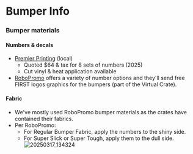 # Bumper Info

### Bumper materials

#### Numbers & decals
* [Premier Printing](https://premierprintinginc.com/) (local)
  * Quoted $64 & tax for 8 sets of numbers (2025)
  * Cut vinyl & heat application available
* [RoboPromo](https://www.robopromo.com/) offers a variety of number options and they'll send free FIRST logos graphics for the bumpers (part of the Virtual Crate).

#### Fabric
* We've mostly used RoboPromo bumper materials as the crates have contained their fabrics.
* Per RoboPromo:
  * For Regular Bumper Fabric, apply the numbers to the shiny side.
  * For Super Slick or Super Tough, apply them to the dull side.
![20250317_134324](https://github.com/user-attachments/assets/7ff18fd0-b78d-4460-85f5-1ec60a72e2a5)
